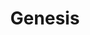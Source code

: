 ---
title: "Genesis"
summary: "Genesis are an English rock band formed at Charterhouse School, Godalming, Surrey, in 1967. The band's most commercially successful line-up consisted of keyboardist Tony Banks, bassist/guitarist Mike Rutherford and drummer/singer Phil Collins. In the 1970s, during which the band also included singer Peter Gabriel and guitarist Steve Hackett, Genesis were among the pioneers of progressive rock.
The group were formed by five Charterhouse pupils, including Banks, Rutherford, Gabriel, and Anthony Phillips, and named by former Charterhouse pupil Jonathan King, who arranged for them to record several singles and their debut album From Genesis to Revelation in 1968. After splitting from King, the band began touring, signed with Charisma Records and became a progressive rock band on Trespass . Following Phillips' departure, Genesis recruited Collins and Hackett and recorded Nursery Cryme . Their live shows began to feature Gabriel's theatrical costumes and performances. Foxtrot was their first hit in the UK and Selling England by the Pound reached number three there, featuring their first UK hit \"I Know What I Like \". The concept album The Lamb Lies Down on Broadway was promoted with a transatlantic tour and an elaborate stage show, before Gabriel left the group.
Collins took over as lead singer, and the group released A Trick of the Tail and Wind & Wuthering with continued success. Hackett left Genesis in 1977, reducing the band to Banks, Rutherford, and Collins. Their ninth studio album, ...And Then There Were Three... , contained the band's first major hit \"Follow You Follow Me\". Their next five albums – Duke , Abacab , Genesis , Invisible Touch and We Can't Dance – were also successful. Collins left Genesis in 1996, and Banks and Rutherford replaced him with Ray Wilson, who appeared on their final album Calling All Stations . The commercial failure of the album led to a group hiatus. Banks, Rutherford and Collins reunited for the Turn It On Again Tour in 2007, and again in 2021 for The Last Domino? Tour.
With between 100 million and 150 million albums sold worldwide, Genesis are one of the world's best-selling music artists. Their discography includes 15 studio and six live albums. They have won numerous awards and have inspired a number of tribute bands recreating Genesis shows from various stages of the band's career. In 2010, Genesis were inducted into the Rock and Roll Hall of Fame."
slug: "genesis"
image: "genesis.jpg"
apple_music_artist_url: "https://music.apple.com/gb/artist/genesis/95966"
wikipedia_url: "https://en.wikipedia.org/wiki/Genesis_(band)"
---